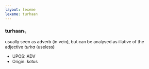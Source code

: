```yaml
---
layout: lexeme
lexeme: turhaan
---
```


###  turhaan₁

usually seen as adverb (in vein), but can be analysed as illative of the adjective *turha* (useless)
* UPOS:  ADV
* Origin:  kotus

